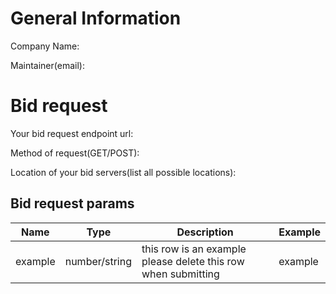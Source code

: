 # General Information

Company Name:

Maintainer(email):

# Bid request

Your bid request endpoint url:

Method of request(GET/POST):

Location of your bid servers(list all possible locations):

## Bid request params

|Name|Type|Description|Example|
|---|---|---|---|
| example | number/string | this row is an example please delete this row when submitting | example |
